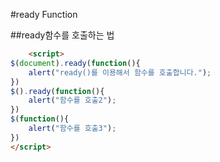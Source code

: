 ﻿#ready Function

##ready함수를 호출하는 법 

```html
	<script>
$(document).ready(function(){
	alert("ready()를 이용해서 함수를 호출합니다.");
})
$().ready(function(){
	alert("함수를 호출2");
})
$(function(){
	alert("함수를 호출3");
})
</script>
```
